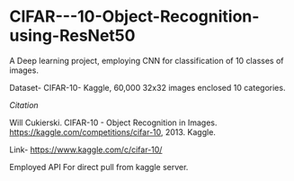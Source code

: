 # CIFAR---10-Object-Recognition-using-ResNet50

A Deep learning project, employing CNN for classification of 10 classes of images.


Dataset- CIFAR-10- Kaggle, 60,000 32x32 images enclosed 10 categories.


*Citation*

Will Cukierski. CIFAR-10 - Object Recognition in Images. https://kaggle.com/competitions/cifar-10, 2013. Kaggle.

Link- https://www.kaggle.com/c/cifar-10/

Employed API For direct pull from kaggle server.
